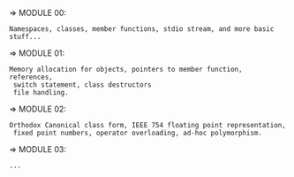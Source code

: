 => MODULE 00:

	Namespaces, classes, member functions, stdio stream, and more basic stuff...

=> MODULE 01:
	
	Memory allocation for objects, pointers to member function, references,
	 switch statement, class destructors
	 file handling.

=> MODULE 02:

	Orthodox Canonical class form, IEEE 754 floating point representation,
	 fixed point numbers, operator overloading, ad-hoc polymorphism.

=> MODULE 03:

	...